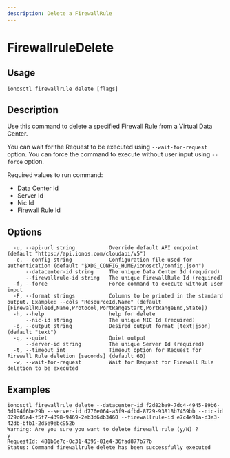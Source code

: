 ```yaml
---
description: Delete a FirewallRule
---
```


# FirewallruleDelete

## Usage

```text
ionosctl firewallrule delete [flags]
```

## Description

Use this command to delete a specified Firewall Rule from a Virtual Data Center.

You can wait for the Request to be executed using `--wait-for-request` option. You can force the command to execute without user input using `--force` option.

Required values to run command:

* Data Center Id
* Server Id
* Nic Id
* Firewall Rule Id

## Options

```text
  -u, --api-url string           Override default API endpoint (default "https://api.ionos.com/cloudapi/v5")
  -c, --config string            Configuration file used for authentication (default "$XDG_CONFIG_HOME/ionosctl/config.json")
      --datacenter-id string     The unique Data Center Id (required)
      --firewallrule-id string   The unique FirewallRule Id (required)
  -f, --force                    Force command to execute without user input
  -F, --format strings           Columns to be printed in the standard output. Example: --cols "ResourceId,Name" (default [FirewallRuleId,Name,Protocol,PortRangeStart,PortRangeEnd,State])
  -h, --help                     help for delete
      --nic-id string            The unique NIC Id (required)
  -o, --output string            Desired output format [text|json] (default "text")
  -q, --quiet                    Quiet output
      --server-id string         The unique Server Id (required)
  -t, --timeout int              Timeout option for Request for Firewall Rule deletion [seconds] (default 60)
  -w, --wait-for-request         Wait for Request for Firewall Rule deletion to be executed
```

## Examples

```text
ionosctl firewallrule delete --datacenter-id f2d82ba9-7dc4-4945-89b6-3d194f6be29b --server-id d776e064-a3f9-4fbd-8729-93818b7459bb --nic-id 029c05a4-f5f7-4398-9469-2eb3d6db3460 --firewallrule-id e7c4e91a-d3e3-42db-bfb1-2d5e9ebc952b 
Warning: Are you sure you want to delete firewall rule (y/N) ? 
y
RequestId: 481b6e7c-0c31-4395-81e4-36fad877b77b
Status: Command firewallrule delete has been successfully executed
```

